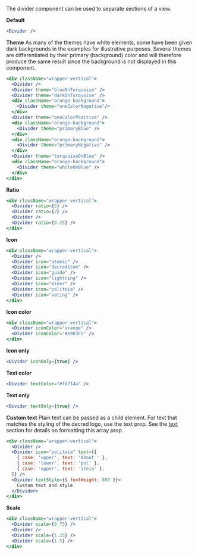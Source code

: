 The divider component can be used to separate sections of a view.

<strong>Default</strong>

```jsx
<Divider />
```

<strong>Theme</strong>
As many of the themes have white elements, some have been given dark
backgrounds in the examples for illustrative purposes. Several themes are
differentiated by their primary (background) color and will therefore produce
the same result since the background is not displayed in this component.

```jsx
<div className="wrapper-vertical">
  <Divider />
  <Divider theme="blueOnTurquoise" />
  <Divider theme="darkOnTurquoise" />
  <div className="orange-background">
    <Divider theme="oneColorNegative"/>
  </div>
  <Divider theme="oneColorPositive" />
  <div className="orange-background">
    <Divider theme="primaryBlue" />
  </div>
  <div className="orange-background">
    <Divider theme="primaryNegative" />
  </div>
  <Divider theme="turquoiseOnBlue" />
  <div className="orange-background">
    <Divider theme="whiteOnBlue" />
  </div>
</div>
```

<strong>Ratio</strong>

```jsx
<div className="wrapper-vertical">
  <Divider ratio={5} />
  <Divider ratio={2} />
  <Divider />
  <Divider ratio={0.25} />
</div>
```

<strong>Icon</strong>

```jsx
<div className="wrapper-vertical">
  <Divider />
  <Divider icon="atomic" />
  <Divider icon="decrediton" />
  <Divider icon="guide" />
  <Divider icon="lightning" />
  <Divider icon="miner" />
  <Divider icon="politeia" />
  <Divider icon="voting" />
</div>
```

<strong>Icon color</strong>

```jsx
<div className="wrapper-vertical">
  <Divider iconColor="orange" />
  <Divider iconColor="#69D3F5" />
</div>
```

<strong>Icon only</strong>

```jsx
<Divider iconOnly={true} />
```

<strong>Text color</strong>

```jsx
<Divider textColor="#fd714a" />
```

<strong>Text only</strong>

```jsx
<Divider textOnly={true} />
```

<strong>Custom text</strong>
Plain text can be passed as a child element. For text that matches the styling of the
decred logo, use the text prop. See the <a href="#text">text</a> section for details
on formatting this array prop.

```jsx
<div className="wrapper-vertical">
  <Divider />
  <Divider icon="politeia" text={[
    { case: 'upper', text: 'About ' },
    { case: 'lower', text: 'pol' },
    { case: 'upper', text: 'iteia' },
  ]} />
  <Divider textStyle={{ fontWeight: 800 }}>
    Custom text and style
  </Divider>
</div>
```

<strong>Scale</strong>

```jsx
<div className="wrapper-vertical">
  <Divider scale={0.75} />
  <Divider />
  <Divider scale={1.25} />
  <Divider scale={1.5} />
</div>
```
